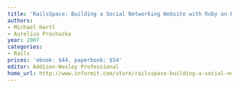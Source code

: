 ```yaml
---
title: 'RailsSpace: Building a Social Networking Website with Ruby on Rails'
authors:
- Michael Hartl
- Aurelius Prochazka
year: 2007
categories:
- Rails
prices: 'ebook: $44, paperbook: $54'
editor: Addison-Wesley Professional
home_url: http://www.informit.com/store/railsspace-building-a-social-networking-website-with-9780321480798
---
```

